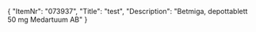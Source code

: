 {
  "ItemNr": "073937",
  "Title": "test",
  "Description": "Betmiga, depottablett 50 mg Medartuum AB"
}